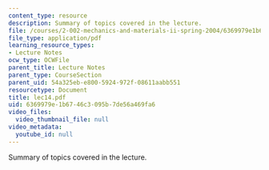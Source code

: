 ```yaml
---
content_type: resource
description: Summary of topics covered in the lecture.
file: /courses/2-002-mechanics-and-materials-ii-spring-2004/6369979e1b6746c3095b7de56a469fa6_lec14.pdf
file_type: application/pdf
learning_resource_types:
- Lecture Notes
ocw_type: OCWFile
parent_title: Lecture Notes
parent_type: CourseSection
parent_uid: 54a325eb-e800-5924-972f-08611aabb551
resourcetype: Document
title: lec14.pdf
uid: 6369979e-1b67-46c3-095b-7de56a469fa6
video_files:
  video_thumbnail_file: null
video_metadata:
  youtube_id: null
---
```

Summary of topics covered in the lecture.